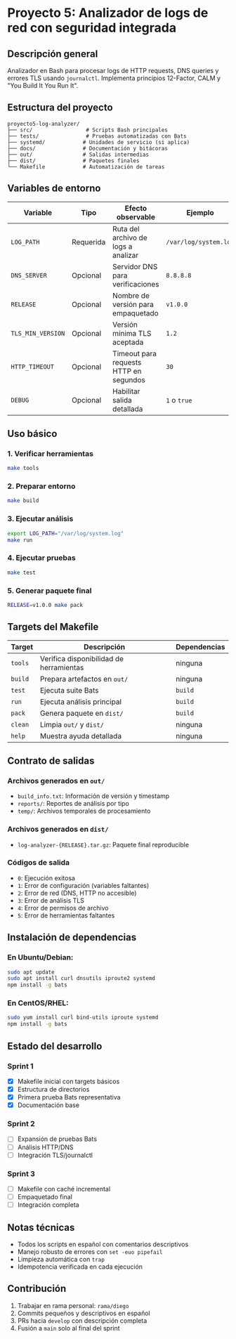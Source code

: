 # Proyecto 5: Analizador de logs de red con seguridad integrada

## Descripción general
Analizador en Bash para procesar logs de HTTP requests, DNS queries y errores TLS usando `journalctl`. Implementa principios 12-Factor, CALM y "You Build It You Run It".

## Estructura del proyecto
```
proyecto5-log-analyzer/
├── src/                 # Scripts Bash principales
├── tests/               # Pruebas automatizadas con Bats
├── systemd/            # Unidades de servicio (si aplica)
├── docs/               # Documentación y bitácoras
├── out/                # Salidas intermedias
├── dist/               # Paquetes finales
└── Makefile            # Automatización de tareas
```

## Variables de entorno

| Variable | Tipo | Efecto observable | Ejemplo |
|----------|------|------------------|---------|
| `LOG_PATH` | Requerida | Ruta del archivo de logs a analizar | `/var/log/system.log` |
| `DNS_SERVER` | Opcional | Servidor DNS para verificaciones | `8.8.8.8` |
| `RELEASE` | Opcional | Nombre de versión para empaquetado | `v1.0.0` |
| `TLS_MIN_VERSION` | Opcional | Versión mínima TLS aceptada | `1.2` |
| `HTTP_TIMEOUT` | Opcional | Timeout para requests HTTP en segundos | `30` |
| `DEBUG` | Opcional | Habilitar salida detallada | `1` o `true` |

## Uso básico

### 1. Verificar herramientas
```bash
make tools
```

### 2. Preparar entorno
```bash
make build
```

### 3. Ejecutar análisis
```bash
export LOG_PATH="/var/log/system.log"
make run
```

### 4. Ejecutar pruebas
```bash
make test
```

### 5. Generar paquete final
```bash
RELEASE=v1.0.0 make pack
```

## Targets del Makefile

| Target | Descripción | Dependencias |
|--------|-------------|--------------|
| `tools` | Verifica disponibilidad de herramientas | ninguna |
| `build` | Prepara artefactos en `out/` | ninguna |
| `test` | Ejecuta suite Bats | `build` |
| `run` | Ejecuta análisis principal | `build` |
| `pack` | Genera paquete en `dist/` | `build` |
| `clean` | Limpia `out/` y `dist/` | ninguna |
| `help` | Muestra ayuda detallada | ninguna |

## Contrato de salidas

### Archivos generados en `out/`
- `build_info.txt`: Información de versión y timestamp
- `reports/`: Reportes de análisis por tipo
- `temp/`: Archivos temporales de procesamiento

### Archivos generados en `dist/`
- `log-analyzer-{RELEASE}.tar.gz`: Paquete final reproducible

### Códigos de salida
- `0`: Ejecución exitosa
- `1`: Error de configuración (variables faltantes)
- `2`: Error de red (DNS, HTTP no accesible)
- `3`: Error de análisis TLS
- `4`: Error de permisos de archivo
- `5`: Error de herramientas faltantes

## Instalación de dependencias

### En Ubuntu/Debian:
```bash
sudo apt update
sudo apt install curl dnsutils iproute2 systemd
npm install -g bats
```

### En CentOS/RHEL:
```bash
sudo yum install curl bind-utils iproute systemd
npm install -g bats
```

## Estado del desarrollo

### Sprint 1 
- [x] Makefile inicial con targets básicos
- [x] Estructura de directorios
- [x] Primera prueba Bats representativa
- [x] Documentación base

### Sprint 2 
- [ ] Expansión de pruebas Bats
- [ ] Análisis HTTP/DNS 
- [ ] Integración TLS/journalctl

### Sprint 3 
- [ ] Makefile con caché incremental
- [ ] Empaquetado final
- [ ] Integración completa

## Notas técnicas
- Todos los scripts en español con comentarios descriptivos
- Manejo robusto de errores con `set -euo pipefail`
- Limpieza automática con `trap`
- Idempotencia verificada en cada ejecución

## Contribución
1. Trabajar en rama personal: `rama/diego`
2. Commits pequeños y descriptivos en español
3. PRs hacia `develop` con descripción completa
4. Fusión a `main` solo al final del sprint

